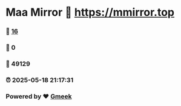 # Maa Mirror :link: https://mmirror.top 
### :page_facing_up: [16](https://mmirror.top/tag.html) 
### :speech_balloon: 0 
### :hibiscus: 49129 
### :alarm_clock: 2025-05-18 21:17:31 
### Powered by :heart: [Gmeek](https://github.com/Meekdai/Gmeek)
